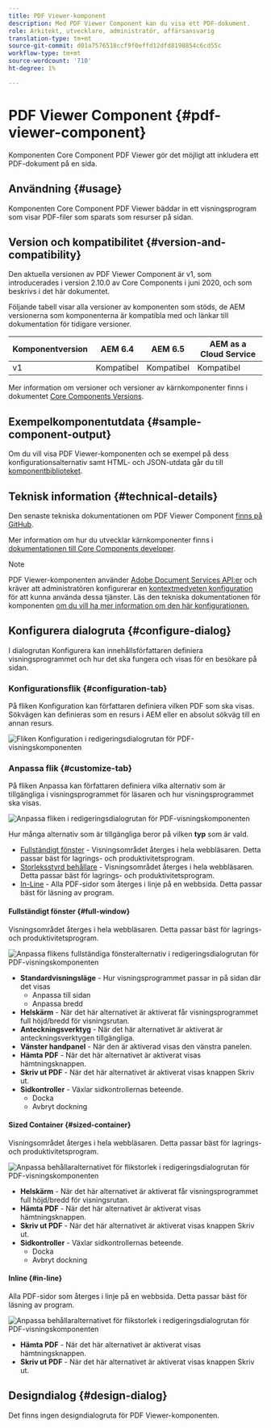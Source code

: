 ```yaml
---
title: PDF Viewer-komponent
description: Med PDF Viewer Component kan du visa ett PDF-dokument.
role: Arkitekt, utvecklare, administratör, affärsansvarig
translation-type: tm+mt
source-git-commit: d01a7576518ccf9f0effd12dfd8198854c6cd55c
workflow-type: tm+mt
source-wordcount: '710'
ht-degree: 1%

---
```



# PDF Viewer Component {#pdf-viewer-component}

Komponenten Core Component PDF Viewer gör det möjligt att inkludera ett PDF-dokument på en sida.

## Användning {#usage}

Komponenten Core Component PDF Viewer bäddar in ett visningsprogram som visar PDF-filer som sparats som resurser på sidan.

## Version och kompatibilitet {#version-and-compatibility}

Den aktuella versionen av PDF Viewer Component är v1, som introducerades i version 2.10.0 av Core Components i juni 2020, och som beskrivs i det här dokumentet.

Följande tabell visar alla versioner av komponenten som stöds, de AEM versionerna som komponenterna är kompatibla med och länkar till dokumentation för tidigare versioner.

| Komponentversion | AEM 6.4 | AEM 6.5 | AEM as a Cloud Service |
|--- |--- |---|---|
| v1 | Kompatibel | Kompatibel | Kompatibel |

Mer information om versioner och versioner av kärnkomponenter finns i dokumentet [Core Components Versions](/help/versions.md).

## Exempelkomponentutdata {#sample-component-output}

Om du vill visa PDF Viewer-komponenten och se exempel på dess konfigurationsalternativ samt HTML- och JSON-utdata går du till [komponentbiblioteket](https://adobe.com/go/aem_cmp_library_pdfviewer).

## Teknisk information {#technical-details}

Den senaste tekniska dokumentationen om PDF Viewer Component [finns på GitHub](https://adobe.com/go/aem_cmp_tech_pdfviewer_v1).

Mer information om hur du utvecklar kärnkomponenter finns i [dokumentationen till Core Components developer](/help/developing/overview.md).

>[!NOTE]
>
>PDF Viewer-komponenten använder [Adobe Document Services API:er](https://www.adobe.io/apis/documentcloud/dcsdk.html) och kräver att administratören konfigurerar en [kontextmedveten konfiguration](/help/developing/context-aware-configs.md) för att kunna använda dessa tjänster. Läs den tekniska dokumentationen för komponenten [om du vill ha mer information om den här konfigurationen.](https://github.com/adobe/aem-core-wcm-components/tree/master/content/src/content/jcr_root/apps/core/wcm/components/pdfviewer/v1/pdfviewer#context-aware-config)

## Konfigurera dialogruta {#configure-dialog}

I dialogrutan Konfigurera kan innehållsförfattaren definiera visningsprogrammet och hur det ska fungera och visas för en besökare på sidan.

### Konfigurationsflik {#configuration-tab}

På fliken Konfiguration kan författaren definiera vilken PDF som ska visas. Sökvägen kan definieras som en resurs i AEM eller en absolut sökväg till en annan resurs.

![Fliken Konfiguration i redigeringsdialogrutan för PDF-visningskomponenten](/help/assets/pdf-viewer-edit-configuration.png)

### Anpassa flik {#customize-tab}

På fliken Anpassa kan författaren definiera vilka alternativ som är tillgängliga i visningsprogrammet för läsaren och hur visningsprogrammet ska visas.

![Anpassa fliken i redigeringsdialogrutan för PDF-visningskomponenten](/help/assets/pdf-viewer-edit-customize.png)

Hur många alternativ som är tillgängliga beror på vilken **typ** som är vald.

* [Fullständigt fönster](#full-window)  - Visningsområdet återges i hela webbläsaren. Detta passar bäst för lagrings- och produktivitetsprogram.
* [Storleksstyrd behållare](#sized-container)  - Visningsområdet återges i hela webbläsaren. Detta passar bäst för lagrings- och produktivitetsprogram.
* [In-Line](#in-line)  - Alla PDF-sidor som återges i linje på en webbsida. Detta passar bäst för läsning av program.

#### Fullständigt fönster {#full-window}

Visningsområdet återges i hela webbläsaren. Detta passar bäst för lagrings- och produktivitetsprogram.

![Anpassa flikens fullständiga fönsteralternativ i redigeringsdialogrutan för PDF-visningskomponenten](/help/assets/pdf-viewer-edit-customize-full.png)

* **Standardvisningsläge**  - Hur visningsprogrammet passar in på sidan där det visas
   * Anpassa till sidan
   * Anpassa bredd
* **Helskärm**  - När det här alternativet är aktiverat får visningsprogrammet full höjd/bredd för visningsrutan.
* **Anteckningsverktyg**  - När det här alternativet är aktiverat är anteckningsverktygen tillgängliga.
* **Vänster handpanel**  - När den är aktiverad visas den vänstra panelen.
* **Hämta PDF**  - När det här alternativet är aktiverat visas hämtningsknappen.
* **Skriv ut PDF**  - När det här alternativet är aktiverat visas knappen Skriv ut.
* **Sidkontroller**  - Växlar sidkontrollernas beteende.
   * Docka
   * Avbryt dockning

#### Sized Container {#sized-container}

Visningsområdet återges i hela webbläsaren. Detta passar bäst för lagrings- och produktivitetsprogram.

![Anpassa behållaralternativet för flikstorlek i redigeringsdialogrutan för PDF-visningskomponenten](/help/assets/pdf-viewer-edit-customize-sized-container.png)

* **Helskärm**  - När det här alternativet är aktiverat får visningsprogrammet full höjd/bredd för visningsrutan.
* **Hämta PDF**  - När det här alternativet är aktiverat visas hämtningsknappen.
* **Skriv ut PDF**  - När det här alternativet är aktiverat visas knappen Skriv ut.
* **Sidkontroller**  - Växlar sidkontrollernas beteende.
   * Docka
   * Avbryt dockning

#### Inline {#in-line}

Alla PDF-sidor som återges i linje på en webbsida. Detta passar bäst för läsning av program.

![Anpassa behållaralternativet för flikstorlek i redigeringsdialogrutan för PDF-visningskomponenten](/help/assets/pdf-viewer-edit-customize-inline.png)

* **Hämta PDF**  - När det här alternativet är aktiverat visas hämtningsknappen.
* **Skriv ut PDF**  - När det här alternativet är aktiverat visas knappen Skriv ut.

## Designdialog {#design-dialog}

Det finns ingen designdialogruta för PDF Viewer-komponenten.
